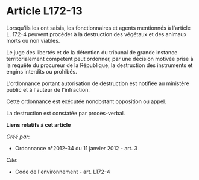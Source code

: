 # Article L172-13

Lorsqu'ils les ont saisis, les fonctionnaires et agents mentionnés à l'article L. 172-4 peuvent procéder à la destruction des
végétaux et des animaux morts ou non viables. 

Le juge des libertés et de la détention du tribunal de grande instance territorialement compétent peut ordonner, par une
décision motivée prise à la requête du procureur de la République, la destruction des instruments et engins interdits ou
prohibés. 

L'ordonnance portant autorisation de destruction est notifiée au ministère public et à l'auteur de l'infraction. 

Cette ordonnance est exécutée nonobstant opposition ou appel. 

La destruction est constatée par procès-verbal.

**Liens relatifs à cet article**

_Créé par_:

  - Ordonnance n°2012-34 du 11 janvier 2012 - art. 3

_Cite_:

  - Code de l'environnement - art. L172-4
